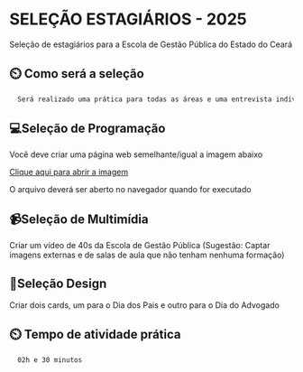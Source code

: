 
# SELEÇÃO ESTAGIÁRIOS - 2025

Seleção de estagiários para a Escola de Gestão Pública do Estado do Ceará



## ⏲️ Como será a seleção


```bash
  Será realizado uma prática para todas as áreas e uma entrevista individual
```


## 💻Seleção de Programação


Você deve criar uma página web semelhante/igual a imagem abaixo

[Clique aqui para abrir a imagem](https://drive.google.com/file/d/1c8t1Zd_OUh4EtqILLatwiqGOC_NADYKT/view?usp=sharing)

O arquivo deverá ser aberto no navegador quando for executado


## 📹Seleção de Multimídia


Criar um vídeo de 40s da Escola de Gestão Pública (Sugestão: Captar imagens externas e de salas de aula que não tenham nenhuma formação)

## 🎨Seleção Design


Criar dois cards, um para o Dia dos Pais e outro para o Dia do Advogado

## ⏲️ Tempo de atividade prática


```bash
  02h e 30 minutos
```
